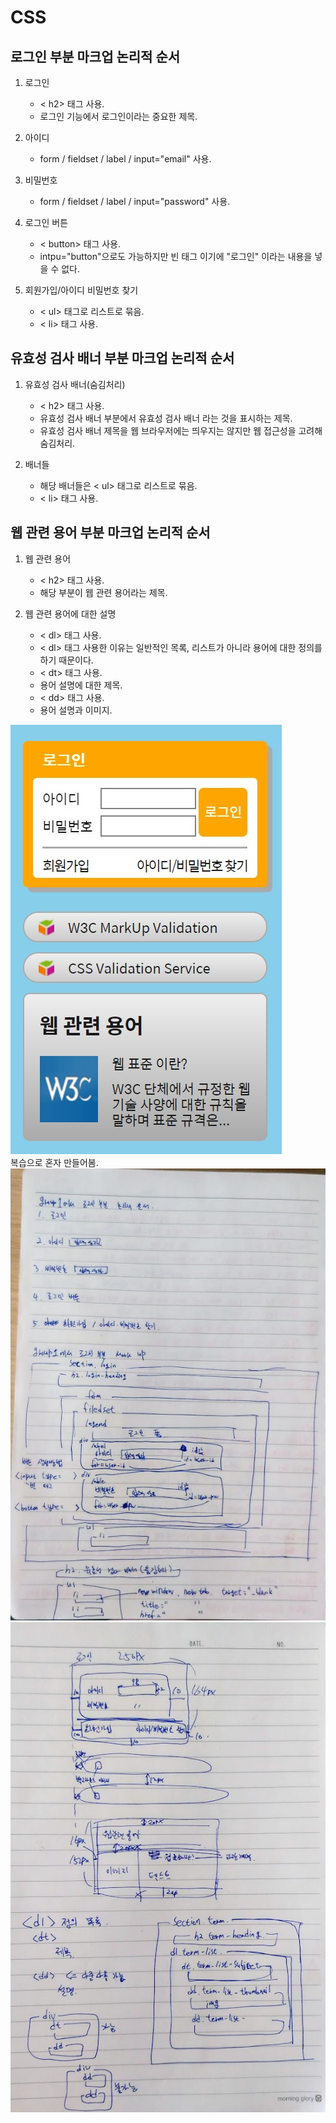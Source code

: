 # CSS

## 로그인 부분 마크업 논리적 순서
1. 로그인
    - < h2> 태그 사용.
    - 로그인 기능에서 로그인이라는 중요한 제목.

2. 아이디
    - form / fieldset / label / input="email" 사용.

3. 비밀번호
    - form / fieldset / label / input="password" 사용.

4. 로그인 버튼
    - < button> 태그 사용.
    - intpu="button"으로도 가능하지만 빈 태그 이기에 "로그인" 이라는 내용을 넣을 수 없다.

5. 회원가입/아이디 비밀번호 찾기
    - < ul> 태그로 리스트로 묶음.
    - < li> 태그 사용.

## 유효성 검사 배너 부분 마크업 논리적 순서
1. 유효성 검사 배너(숨김처리)
    - < h2> 태그 사용.
    - 유효성 검사 배너 부분에서 유효성 검사 배너 라는 것을 표시하는 제목.
    - 유효성 검사 배너 제목을 웹 브라우저에는 띄우지는 않지만 웹 접근성을 고려해 숨김처리.

2. 배너들 
    - 해당 배너들은 < ul> 태그로 리스트로 묶음.
    - < li> 태그 사용.

## 웹 관련 용어 부분 마크업 논리적 순서
1. 웹 관련 용어
    - < h2> 태그 사용.
    - 해당 부분이 웹 관련 용어라는 제목.

2. 웹 관련 용어에 대한 설명
    - < dl> 태그 사용.
    - < dl> 태그 사용한 이유는 일반적인 목록, 리스트가 아니라 용어에 대한 정의를 하기 때문이다.
    - < dt> 태그 사용.
    - 용어 설명에 대한 제목.
    - < dd> 태그 사용.
    - 용어 설명과 이미지.

![18-05-21-CSS-복습](/images/18-05-21-CSS-복습.jpg)  
복습으로 혼자 만들어봄.  
![강의필기1](/images/강의필기1.jpg)  
![강의필기2](/images/강의필기2.jpg)
